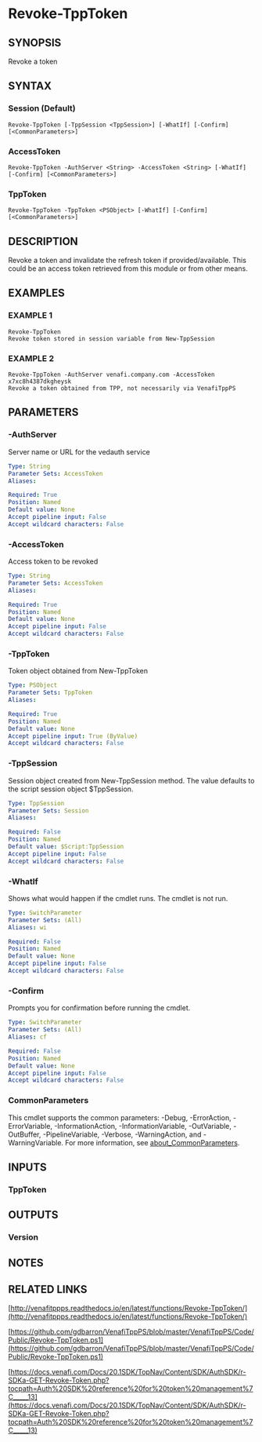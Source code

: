 # Revoke-TppToken

## SYNOPSIS
Revoke a token

## SYNTAX

### Session (Default)
```
Revoke-TppToken [-TppSession <TppSession>] [-WhatIf] [-Confirm] [<CommonParameters>]
```

### AccessToken
```
Revoke-TppToken -AuthServer <String> -AccessToken <String> [-WhatIf] [-Confirm] [<CommonParameters>]
```

### TppToken
```
Revoke-TppToken -TppToken <PSObject> [-WhatIf] [-Confirm] [<CommonParameters>]
```

## DESCRIPTION
Revoke a token and invalidate the refresh token if provided/available.
This could be an access token retrieved from this module or from other means.

## EXAMPLES

### EXAMPLE 1
```
Revoke-TppToken
Revoke token stored in session variable from New-TppSession
```

### EXAMPLE 2
```
Revoke-TppToken -AuthServer venafi.company.com -AccessToken x7xc8h4387dkgheysk
Revoke a token obtained from TPP, not necessarily via VenafiTppPS
```

## PARAMETERS

### -AuthServer
Server name or URL for the vedauth service

```yaml
Type: String
Parameter Sets: AccessToken
Aliases:

Required: True
Position: Named
Default value: None
Accept pipeline input: False
Accept wildcard characters: False
```

### -AccessToken
Access token to be revoked

```yaml
Type: String
Parameter Sets: AccessToken
Aliases:

Required: True
Position: Named
Default value: None
Accept pipeline input: False
Accept wildcard characters: False
```

### -TppToken
Token object obtained from New-TppToken

```yaml
Type: PSObject
Parameter Sets: TppToken
Aliases:

Required: True
Position: Named
Default value: None
Accept pipeline input: True (ByValue)
Accept wildcard characters: False
```

### -TppSession
Session object created from New-TppSession method. 
The value defaults to the script session object $TppSession.

```yaml
Type: TppSession
Parameter Sets: Session
Aliases:

Required: False
Position: Named
Default value: $Script:TppSession
Accept pipeline input: False
Accept wildcard characters: False
```

### -WhatIf
Shows what would happen if the cmdlet runs.
The cmdlet is not run.

```yaml
Type: SwitchParameter
Parameter Sets: (All)
Aliases: wi

Required: False
Position: Named
Default value: None
Accept pipeline input: False
Accept wildcard characters: False
```

### -Confirm
Prompts you for confirmation before running the cmdlet.

```yaml
Type: SwitchParameter
Parameter Sets: (All)
Aliases: cf

Required: False
Position: Named
Default value: None
Accept pipeline input: False
Accept wildcard characters: False
```

### CommonParameters
This cmdlet supports the common parameters: -Debug, -ErrorAction, -ErrorVariable, -InformationAction, -InformationVariable, -OutVariable, -OutBuffer, -PipelineVariable, -Verbose, -WarningAction, and -WarningVariable. For more information, see [about_CommonParameters](http://go.microsoft.com/fwlink/?LinkID=113216).

## INPUTS

### TppToken
## OUTPUTS

### Version
## NOTES

## RELATED LINKS

[http://venafitppps.readthedocs.io/en/latest/functions/Revoke-TppToken/](http://venafitppps.readthedocs.io/en/latest/functions/Revoke-TppToken/)

[https://github.com/gdbarron/VenafiTppPS/blob/master/VenafiTppPS/Code/Public/Revoke-TppToken.ps1](https://github.com/gdbarron/VenafiTppPS/blob/master/VenafiTppPS/Code/Public/Revoke-TppToken.ps1)

[https://docs.venafi.com/Docs/20.1SDK/TopNav/Content/SDK/AuthSDK/r-SDKa-GET-Revoke-Token.php?tocpath=Auth%20SDK%20reference%20for%20token%20management%7C_____13](https://docs.venafi.com/Docs/20.1SDK/TopNav/Content/SDK/AuthSDK/r-SDKa-GET-Revoke-Token.php?tocpath=Auth%20SDK%20reference%20for%20token%20management%7C_____13)

